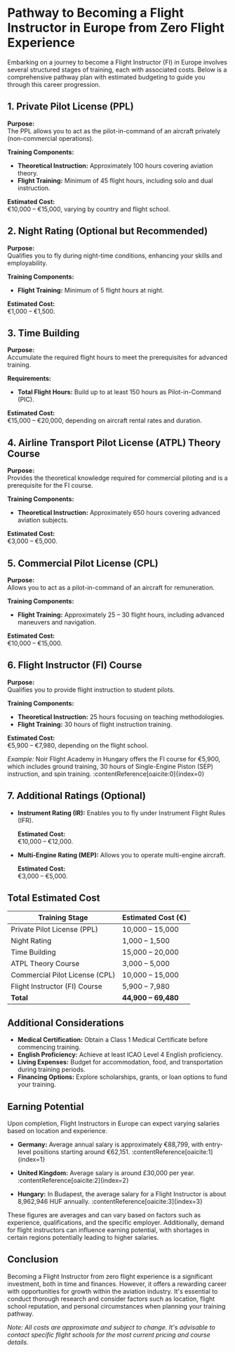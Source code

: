# Pathway to Becoming a Flight Instructor in Europe from Zero Flight Experience

Embarking on a journey to become a Flight Instructor (FI) in Europe involves several structured stages of training, each with associated costs. Below is a comprehensive pathway plan with estimated budgeting to guide you through this career progression.

## 1. Private Pilot License (PPL)

**Purpose:**  
The PPL allows you to act as the pilot-in-command of an aircraft privately (non-commercial operations).

**Training Components:**

- **Theoretical Instruction:** Approximately 100 hours covering aviation theory.
- **Flight Training:** Minimum of 45 flight hours, including solo and dual instruction.

**Estimated Cost:**  
€10,000 – €15,000, varying by country and flight school.

## 2. Night Rating (Optional but Recommended)

**Purpose:**  
Qualifies you to fly during night-time conditions, enhancing your skills and employability.

**Training Components:**

- **Flight Training:** Minimum of 5 flight hours at night.

**Estimated Cost:**  
€1,000 – €1,500.

## 3. Time Building

**Purpose:**  
Accumulate the required flight hours to meet the prerequisites for advanced training.

**Requirements:**

- **Total Flight Hours:** Build up to at least 150 hours as Pilot-in-Command (PIC).

**Estimated Cost:**  
€15,000 – €20,000, depending on aircraft rental rates and duration.

## 4. Airline Transport Pilot License (ATPL) Theory Course

**Purpose:**  
Provides the theoretical knowledge required for commercial piloting and is a prerequisite for the FI course.

**Training Components:**

- **Theoretical Instruction:** Approximately 650 hours covering advanced aviation subjects.

**Estimated Cost:**  
€3,000 – €5,000.

## 5. Commercial Pilot License (CPL)

**Purpose:**  
Allows you to act as a pilot-in-command of an aircraft for remuneration.

**Training Components:**

- **Flight Training:** Approximately 25 – 30 flight hours, including advanced maneuvers and navigation.

**Estimated Cost:**  
€10,000 – €15,000.

## 6. Flight Instructor (FI) Course

**Purpose:**  
Qualifies you to provide flight instruction to student pilots.

**Training Components:**

- **Theoretical Instruction:** 25 hours focusing on teaching methodologies.
- **Flight Training:** 30 hours of flight instruction training.

**Estimated Cost:**  
€5,900 – €7,980, depending on the flight school.

*Example:* Noir Flight Academy in Hungary offers the FI course for €5,900, which includes ground training, 30 hours of Single-Engine Piston (SEP) instruction, and spin training. :contentReference[oaicite:0]{index=0}

## 7. Additional Ratings (Optional)

- **Instrument Rating (IR):** Enables you to fly under Instrument Flight Rules (IFR).

  **Estimated Cost:**  
  €10,000 – €12,000.

- **Multi-Engine Rating (MEP):** Allows you to operate multi-engine aircraft.

  **Estimated Cost:**  
  €3,000 – €5,000.

## Total Estimated Cost

| Training Stage                   | Estimated Cost (€) |
|----------------------------------|--------------------|
| Private Pilot License (PPL)      | 10,000 – 15,000    |
| Night Rating                     | 1,000 – 1,500      |
| Time Building                    | 15,000 – 20,000    |
| ATPL Theory Course               | 3,000 – 5,000      |
| Commercial Pilot License (CPL)   | 10,000 – 15,000    |
| Flight Instructor (FI) Course    | 5,900 – 7,980      |
| **Total**                        | **44,900 – 69,480**|

## Additional Considerations

- **Medical Certification:** Obtain a Class 1 Medical Certificate before commencing training.
- **English Proficiency:** Achieve at least ICAO Level 4 English proficiency.
- **Living Expenses:** Budget for accommodation, food, and transportation during training periods.
- **Financing Options:** Explore scholarships, grants, or loan options to fund your training.

## Earning Potential

Upon completion, Flight Instructors in Europe can expect varying salaries based on location and experience.

- **Germany:** Average annual salary is approximately €88,799, with entry-level positions starting around €62,151. :contentReference[oaicite:1]{index=1}

- **United Kingdom:** Average salary is around £30,000 per year. :contentReference[oaicite:2]{index=2}

- **Hungary:** In Budapest, the average salary for a Flight Instructor is about 8,962,946 HUF annually. :contentReference[oaicite:3]{index=3}

These figures are averages and can vary based on factors such as experience, qualifications, and the specific employer. Additionally, demand for flight instructors can influence earning potential, with shortages in certain regions potentially leading to higher salaries.

## Conclusion

Becoming a Flight Instructor from zero flight experience is a significant investment, both in time and finances. However, it offers a rewarding career with opportunities for growth within the aviation industry. It's essential to conduct thorough research and consider factors such as location, flight school reputation, and personal circumstances when planning your training pathway.

*Note: All costs are approximate and subject to change. It's advisable to contact specific flight schools for the most current pricing and course details.*

